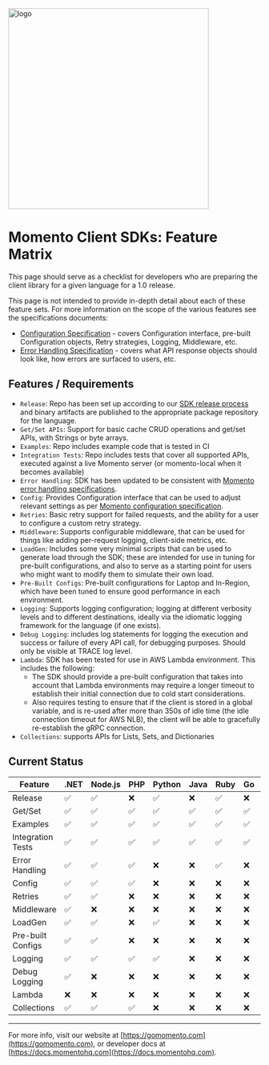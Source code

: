 <img src="https://docs.momentohq.com/img/logo.svg" alt="logo" width="400"/>

# Momento Client SDKs: Feature Matrix

This page should serve as a checklist for developers who are preparing the client library
for a given language for a 1.0 release.

This page is not intended to provide in-depth detail about each of these feature sets.  For
more information on the scope of the various features see the specifications documents:

* [Configuration Specification](./configuration.md) - covers Configuration interface, pre-built Configuration objects, Retry strategies, Logging, Middleware, etc.
* [Error Handling Specification](./error-handling.md) - covers what API response objects should look like, how errors are surfaced to users, etc. 

## Features / Requirements

* `Release`: Repo has been set up according to our [SDK release process](https://github.com/momentohq/standards-and-practices/blob/main/docs/momento-sdk-release-process.md) and binary artifacts are published to the appropriate
             package repository for the language.
* `Get/Set APIs`: Support for basic cache CRUD operations and get/set APIs, with Strings or byte arrays.
* `Examples`: Repo includes example code that is tested in CI
* `Integration Tests`: Repo includes tests that cover all supported APIs, executed against a live Momento server (or momento-local when it becomes available)
* `Error Handling`: SDK has been updated to be consistent with [Momento error handling specifications](https://github.com/momentohq/standards-and-practices/blob/main/docs/client-specifications/error-handling.md).
* `Config`: Provides Configuration interface that can be used to adjust relevant settings as per [Momento configuration specification](https://github.com/momentohq/standards-and-practices/blob/main/docs/client-specifications/configuration.md).
* `Retries`: Basic retry support for failed requests, and the ability for a user to configure a custom retry strategy.
* `Middleware`: Supports configurable middleware, that can be used for things like adding per-request logging, client-side metrics, etc.
* `LoadGen`: Includes some very minimal scripts that can be used to generate load through the SDK; these are intended for
             use in tuning for pre-built configurations, and also to serve as a starting point for users who might want to
            modify them to simulate their own load.
* `Pre-Built Configs`: Pre-built configurations for Laptop and In-Region, which have been tuned to ensure good performance in
               each environment.
* `Logging`: Supports logging configuration; logging at different verbosity levels and to different destinations, ideally
             via the idiomatic logging framework for the language (if one exists).
* `Debug Logging`: includes log statements for logging the execution and success or failure of every API call, for debugging
                   purposes.  Should only be visible at TRACE log level.
* `Lambda`: SDK has been tested for use in AWS Lambda environment.  This includes the following:
  * The SDK should provide a pre-built configuration that takes into account that Lambda environments may require a longer
    timeout to establish their initial connection due to cold start considerations.
  * Also requires testing to ensure that if the client is stored in a global variable, and is re-used after more than 350s
    of idle time (the idle connection timeout for AWS NLB), the client will be able to gracefully re-establish the gRPC connection.
* `Collections`: supports APIs for Lists, Sets, and Dictionaries

## Current Status

| Feature           | .NET               | Node.js            | PHP                | Python             | Java               | Ruby               | Go                 | Rust               |
|-------------------|--------------------|--------------------|--------------------|--------------------|--------------------|--------------------|--------------------|--------------------|
| Release           | :white_check_mark: | :white_check_mark: | :x:                | :white_check_mark: | :x:                | :white_check_mark: | :x:                | :x:                |
| Get/Set           | :white_check_mark: | :white_check_mark: | :white_check_mark: | :white_check_mark: | :white_check_mark: | :white_check_mark: | :white_check_mark: | :white_check_mark: |
| Examples          | :white_check_mark: | :white_check_mark: | :white_check_mark: | :white_check_mark: | :white_check_mark: | :white_check_mark: | :white_check_mark: | :white_check_mark: |
| Integration Tests | :white_check_mark: | :white_check_mark: | :white_check_mark: | :white_check_mark: | :white_check_mark: | :white_check_mark: | :white_check_mark: | :white_check_mark: |
| Error Handling    | :white_check_mark: | :white_check_mark: | :white_check_mark: | :x:                | :x:                | :white_check_mark: | :x:                | :x:                |
| Config            | :white_check_mark: | :white_check_mark: | :white_check_mark: | :x:                | :x:                | :x:                | :x:                | :x:                |
| Retries           | :white_check_mark: | :white_check_mark: | :x:                | :x:                | :x:                | :x:                | :x:                | :x:                |
| Middleware        | :white_check_mark: | :x:                | :x:                | :x:                | :x:                | :x:                | :x:                | :x:                |
| LoadGen           | :white_check_mark: | :white_check_mark: | :x:                | :white_check_mark: | :x:                | :x:                | :x:                | :x:                |
| Pre-built Configs | :white_check_mark: | :white_check_mark: | :x:                | :x:                | :x:                | :x:                | :x:                | :x:                |
| Logging           | :white_check_mark: | :white_check_mark: | :white_check_mark: | :white_check_mark: | :x:                | :x:                | :x:                | :x:                |
| Debug Logging     | :white_check_mark: | :x:                | :x:                | :x:                | :x:                | :x:                | :x:                | :x:                |
| Lambda            | :x:                | :x:                | :x:                | :x:                | :x:                | :x:                | :x:                | :x:                |
| Collections       | :white_check_mark: | :white_check_mark: | :white_check_mark: | :x:                | :x:                | :x:                | :x:                | :x:                |

----------------------------------------------------------------------------------------
For more info, visit our website at [https://gomomento.com](https://gomomento.com), or developer docs at [https://docs.momentohq.com](https://docs.momentohq.com).
